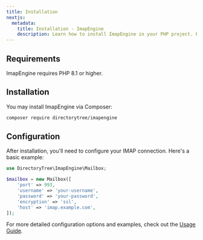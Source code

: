 ```yaml
---
title: Installation
nextjs:
  metadata:
    title: Installation - ImapEngine
    description: Learn how to install ImapEngine in your PHP project. Follow our step-by-step guide for both Composer and manual installation methods.
---
```


## Requirements

ImapEngine requires PHP 8.1 or higher.

## Installation

You may install ImapEngine via Composer:

```bash
composer require directorytree/imapengine
```

## Configuration

After installation, you'll need to configure your IMAP connection. Here's a basic example:

```php
use DirectoryTree\ImapEngine\Mailbox;

$mailbox = new Mailbox([
    'port' => 993,
    'username' => 'your-username',
    'password' => 'your-password',
    'encryption' => 'ssl',
    'host' => 'imap.example.com',
]);
```

For more detailed configuration options and examples, check out the [Usage Guide](/docs/usage/connecting).
